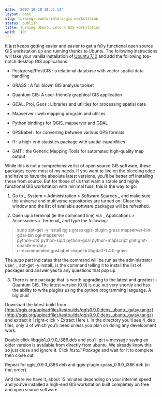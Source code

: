 ```yaml
---
date: '2007-10-20 10:31:13'
layout: post
slug: turning-ubuntu-into-a-gis-workstation
status: publish
title: Turning Ubuntu into a GIS workstation
wpid: '10'
---
```


It just keeps getting easier and easier to get a fully functional open source GIS workstation up and running thanks to Ubuntu. The following instructions will take your vanilla installation of [Ubuntu 7.10](http://www.ubuntu.com/getubuntu) and add the following top-notch desktop GIS applications:





  * Postgresql/PostGIS : a relational database with vector spatial data handling 


  * GRASS : A full blown GIS analysis toolset 


  * Quantum GIS: A user-friendly graphical GIS application 


  * GDAL, Proj, Geos : Libraries and utilities for processing spatial data 


  * Mapserver : web mapping program and utilites


  * Python bindings for QGIS, mapserver and GDAL 


  * GPSBabel : for converting between various GPS formats 


  * R : a high-end statistics package with spatial capabilities 


  * GMT : the Generic Mapping Tools for automated high-quality map output 



While this is not a comprehensive list of open source GIS software, these packages cover most of my needs. If you want to live on the bleeding edge and have to have the absolute latest versions, you'll be better off installing these from source. But for those of us that want a stable and highly functional GIS workstation with minimal fuss, this is the way to go:



  1. Go to _ System > Administration > Software Sources _ and make sure the universe and multiverse repositories are turned on. Close the window and the list of available software packages will be refreshed.



  2. Open up a terminal (ie the command line) via _ Applications > Accessories > Terminal_ and type the following:



> sudo apt-get -y install qgis grass qgis-plugin-grass mapserver-bin gdal-bin cgi-mapserver \
     python-qt4 python-sip4 python-gdal python-mapscript gmt gmt-coastline-data \
     r-recommended gpsbabel shapelib libgdal1-1.4.0-grass



The _sudo_ part indicates that the command will be run as the administrator user, _ apt-get -y install_  is the command telling it to install the list of packages and answer yes to any questions that pop up. 



  3. There is one package that is worth upgrading to the latest and greatest - Quantum GIS. The latest version (0.9) is due out very shortly and has the ability to write plugins using the python programming language. A big plus! 

Download the latest build from [http://qgis.org/uploadfiles/testbuilds/qgis0.9.0.debs_ubuntu_gutsy.tar.gz](http://qgis.org/uploadfiles/testbuilds/qgis0.9.0.debs_ubuntu_gutsy.tar.gz) and extract it ( right-click > Extract Here ).  In the directory you'll see 4 .deb files, only 3 of which you'll need unless you plan on doing any development work.

Double click libqgis1_0.9.0_i386.deb and you'll get a message saying an older version is available from directly from ubuntu. We already know this so just close and ignore it.  Click _Install Package_ and wait for it to complete then close out.

Repeat for qgis_0.9.0_i386.deb and qgis-plugin-grass_0.9.0_i386.deb (in that order).




And there we have it,  about 15 minutes depending on your internet speed and you've installed a high-end GIS workstation built completely on free and open source software.
